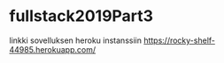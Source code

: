 # fullstack2019Part3

linkki sovelluksen heroku instanssiin https://rocky-shelf-44985.herokuapp.com/
